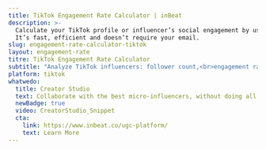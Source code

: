```yaml
---
title: TikTok Engagement Rate Calculator | inBeat
description: >-
  Calculate your TikTok profile or influencer’s social engagement by using our free engagement rate calculator online.
  It’s fast, efficient and doesn’t require your email.
slug: engagement-rate-calculator-tiktok
layout: engagement-rate
titre: TikTok Engagement Rate Calculator
subtitle: "Analyze TikTok influencers: follower count,<br>engagement rate, views, popular content and more."
platform: tiktok
whatwedo:
  title: Creator Studio
  text: Collaborate with the best micro-influencers, without doing all the work. Save hundres of hours. No more endless discovery, email pitches and influencer ghosting. Inbeat handles it all for you
  newBadge: true
  video: CreatorStudio_Snippet 
  cta:
    link: https://www.inbeat.co/ugc-platform/
    text: Learn More
---
```

